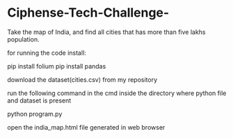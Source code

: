 # Ciphense-Tech-Challenge-

Take the map of India, and find all cities that has more than five lakhs population.

for running the code install:

pip install folium
pip install pandas

download the dataset(cities.csv) from my repository

run the following command in the cmd inside the directory where python file and dataset is present

python program.py

open the india_map.html file generated in web browser
